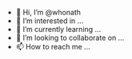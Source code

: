 - 👋 Hi, I’m @whonath
- 👀 I’m interested in ...
- 🌱 I’m currently learning ...
- 💞️ I’m looking to collaborate on ...
- 📫 How to reach me ...

<!---
whonath/whonath is a ✨ special ✨ repository because its `README.md` (this file) appears on your GitHub profile.
You can click the Preview link to take a look at your changes.
--->
